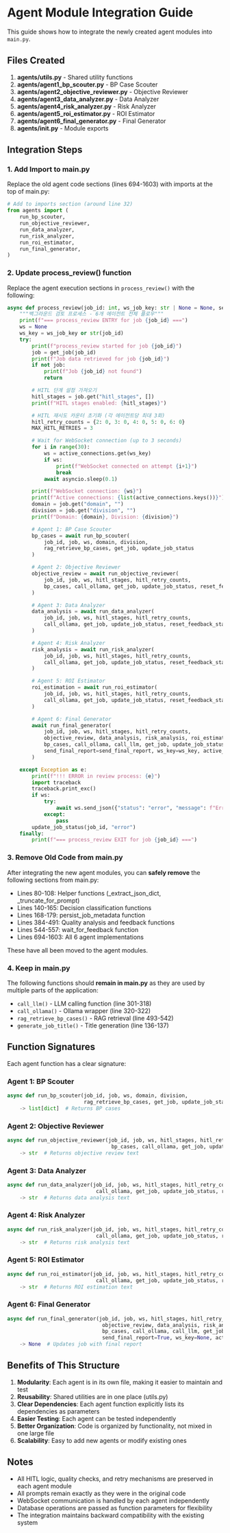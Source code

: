 # Agent Module Integration Guide

This guide shows how to integrate the newly created agent modules into `main.py`.

## Files Created

1. **agents/utils.py** - Shared utility functions
2. **agents/agent1_bp_scouter.py** - BP Case Scouter
3. **agents/agent2_objective_reviewer.py** - Objective Reviewer
4. **agents/agent3_data_analyzer.py** - Data Analyzer
5. **agents/agent4_risk_analyzer.py** - Risk Analyzer
6. **agents/agent5_roi_estimator.py** - ROI Estimator
7. **agents/agent6_final_generator.py** - Final Generator
8. **agents/__init__.py** - Module exports

## Integration Steps

### 1. Add Import to main.py

Replace the old agent code sections (lines 694-1603) with imports at the top of main.py:

```python
# Add to imports section (around line 32)
from agents import (
    run_bp_scouter,
    run_objective_reviewer,
    run_data_analyzer,
    run_risk_analyzer,
    run_roi_estimator,
    run_final_generator,
)
```

### 2. Update process_review() function

Replace the agent execution sections in `process_review()` with the following:

```python
async def process_review(job_id: int, ws_job_key: str | None = None, send_final_report: bool = True):
    """백그라운드 검토 프로세스 - 6개 에이전트 전체 플로우"""
    print(f"=== process_review ENTRY for job {job_id} ===")
    ws = None
    ws_key = ws_job_key or str(job_id)
    try:
        print(f"process_review started for job {job_id}")
        job = get_job(job_id)
        print(f"Job data retrieved for job {job_id}")
        if not job:
            print(f"Job {job_id} not found")
            return

        # HITL 단계 설정 가져오기
        hitl_stages = job.get("hitl_stages", [])
        print(f"HITL stages enabled: {hitl_stages}")

        # HITL 재시도 카운터 초기화 (각 에이전트당 최대 3회)
        hitl_retry_counts = {2: 0, 3: 0, 4: 0, 5: 0, 6: 0}
        MAX_HITL_RETRIES = 3

        # Wait for WebSocket connection (up to 3 seconds)
        for i in range(30):
            ws = active_connections.get(ws_key)
            if ws:
                print(f"WebSocket connected on attempt {i+1}")
                break
            await asyncio.sleep(0.1)

        print(f"WebSocket connection: {ws}")
        print(f"Active connections: {list(active_connections.keys())}")
        domain = job.get("domain", "")
        division = job.get("division", "")
        print(f"Domain: {domain}, Division: {division}")

        # Agent 1: BP Case Scouter
        bp_cases = await run_bp_scouter(
            job_id, job, ws, domain, division,
            rag_retrieve_bp_cases, get_job, update_job_status
        )

        # Agent 2: Objective Reviewer
        objective_review = await run_objective_reviewer(
            job_id, job, ws, hitl_stages, hitl_retry_counts,
            bp_cases, call_ollama, get_job, update_job_status, reset_feedback_state
        )

        # Agent 3: Data Analyzer
        data_analysis = await run_data_analyzer(
            job_id, job, ws, hitl_stages, hitl_retry_counts,
            call_ollama, get_job, update_job_status, reset_feedback_state
        )

        # Agent 4: Risk Analyzer
        risk_analysis = await run_risk_analyzer(
            job_id, job, ws, hitl_stages, hitl_retry_counts,
            call_ollama, get_job, update_job_status, reset_feedback_state
        )

        # Agent 5: ROI Estimator
        roi_estimation = await run_roi_estimator(
            job_id, job, ws, hitl_stages, hitl_retry_counts,
            call_ollama, get_job, update_job_status, reset_feedback_state
        )

        # Agent 6: Final Generator
        await run_final_generator(
            job_id, job, ws, hitl_stages, hitl_retry_counts,
            objective_review, data_analysis, risk_analysis, roi_estimation,
            bp_cases, call_ollama, call_llm, get_job, update_job_status, reset_feedback_state,
            send_final_report=send_final_report, ws_key=ws_key, active_connections=active_connections
        )

    except Exception as e:
        print(f"!!! ERROR in review process: {e}")
        import traceback
        traceback.print_exc()
        if ws:
            try:
                await ws.send_json({"status": "error", "message": f"Error: {str(e)}"})
            except:
                pass
        update_job_status(job_id, "error")
    finally:
        print(f"=== process_review EXIT for job {job_id} ===")
```

### 3. Remove Old Code from main.py

After integrating the new agent modules, you can **safely remove** the following sections from main.py:

- Lines 80-108: Helper functions (_extract_json_dict, _truncate_for_prompt)
- Lines 140-165: Decision classification functions
- Lines 168-179: persist_job_metadata function
- Lines 384-491: Quality analysis and feedback functions
- Lines 544-557: wait_for_feedback function
- Lines 694-1603: All 6 agent implementations

These have all been moved to the agent modules.

### 4. Keep in main.py

The following functions should **remain in main.py** as they are used by multiple parts of the application:

- `call_llm()` - LLM calling function (line 301-318)
- `call_ollama()` - Ollama wrapper (line 320-322)
- `rag_retrieve_bp_cases()` - RAG retrieval (line 493-542)
- `generate_job_title()` - Title generation (line 136-137)

## Function Signatures

Each agent function has a clear signature:

### Agent 1: BP Scouter
```python
async def run_bp_scouter(job_id, job, ws, domain, division,
                         rag_retrieve_bp_cases, get_job, update_job_status)
    -> list[dict]  # Returns BP cases
```

### Agent 2: Objective Reviewer
```python
async def run_objective_reviewer(job_id, job, ws, hitl_stages, hitl_retry_counts,
                                  bp_cases, call_ollama, get_job, update_job_status, reset_feedback_state)
    -> str  # Returns objective review text
```

### Agent 3: Data Analyzer
```python
async def run_data_analyzer(job_id, job, ws, hitl_stages, hitl_retry_counts,
                             call_ollama, get_job, update_job_status, reset_feedback_state)
    -> str  # Returns data analysis text
```

### Agent 4: Risk Analyzer
```python
async def run_risk_analyzer(job_id, job, ws, hitl_stages, hitl_retry_counts,
                             call_ollama, get_job, update_job_status, reset_feedback_state)
    -> str  # Returns risk analysis text
```

### Agent 5: ROI Estimator
```python
async def run_roi_estimator(job_id, job, ws, hitl_stages, hitl_retry_counts,
                             call_ollama, get_job, update_job_status, reset_feedback_state)
    -> str  # Returns ROI estimation text
```

### Agent 6: Final Generator
```python
async def run_final_generator(job_id, job, ws, hitl_stages, hitl_retry_counts,
                               objective_review, data_analysis, risk_analysis, roi_estimation,
                               bp_cases, call_ollama, call_llm, get_job, update_job_status, reset_feedback_state,
                               send_final_report=True, ws_key=None, active_connections=None)
    -> None  # Updates job with final report
```

## Benefits of This Structure

1. **Modularity**: Each agent is in its own file, making it easier to maintain and test
2. **Reusability**: Shared utilities are in one place (utils.py)
3. **Clear Dependencies**: Each agent function explicitly lists its dependencies as parameters
4. **Easier Testing**: Each agent can be tested independently
5. **Better Organization**: Code is organized by functionality, not mixed in one large file
6. **Scalability**: Easy to add new agents or modify existing ones

## Notes

- All HITL logic, quality checks, and retry mechanisms are preserved in each agent module
- All prompts remain exactly as they were in the original code
- WebSocket communication is handled by each agent independently
- Database operations are passed as function parameters for flexibility
- The integration maintains backward compatibility with the existing system
